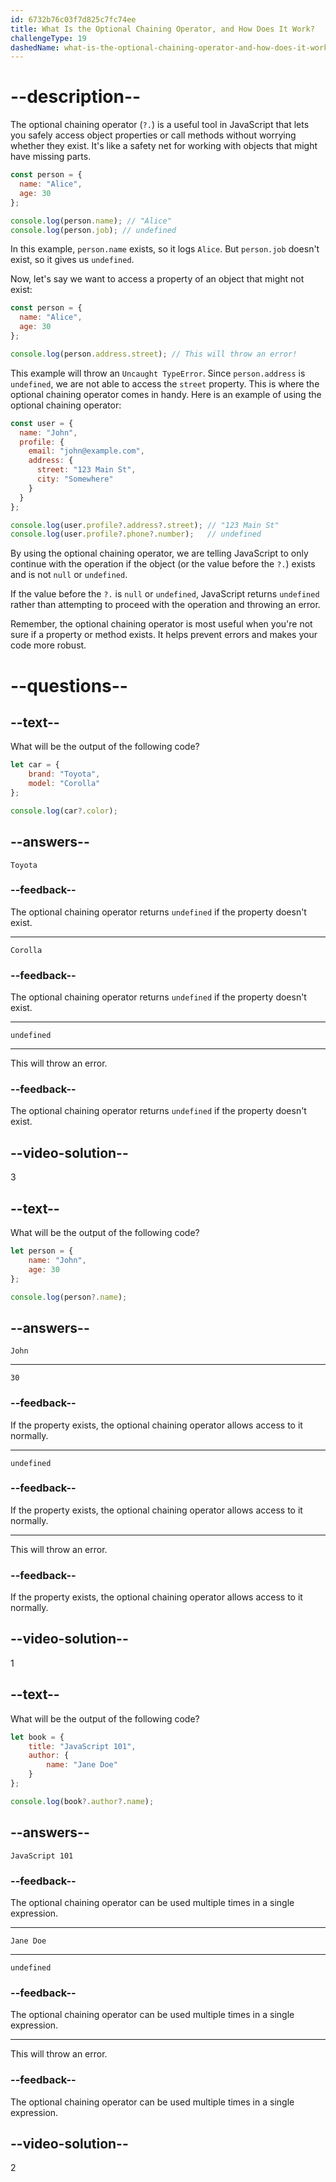 ```yaml
---
id: 6732b76c03f7d825c7fc74ee
title: What Is the Optional Chaining Operator, and How Does It Work?
challengeType: 19
dashedName: what-is-the-optional-chaining-operator-and-how-does-it-work
---
```


# --description--

The optional chaining operator (`?.`) is a useful tool in JavaScript that lets you safely access object properties or call methods without worrying whether they exist. It's like a safety net for working with objects that might have missing parts.

```js
const person = {
  name: "Alice",
  age: 30
};

console.log(person.name); // "Alice"
console.log(person.job); // undefined
```

In this example, `person.name` exists, so it logs `Alice`. But `person.job` doesn't exist, so it gives us `undefined`.

Now, let's say we want to access a property of an object that might not exist:

```js
const person = {
  name: "Alice",
  age: 30
};

console.log(person.address.street); // This will throw an error!
```

This example will throw an `Uncaught TypeError`. Since `person.address` is `undefined`, we are not able to access the `street` property. This is where the optional chaining operator comes in handy. Here is an example of using the optional chaining operator:

```js
const user = {
  name: "John",
  profile: {
    email: "john@example.com",
    address: {
      street: "123 Main St",
      city: "Somewhere"
    }
  }
};

console.log(user.profile?.address?.street); // "123 Main St"
console.log(user.profile?.phone?.number);   // undefined
```

By using the optional chaining operator, we are telling JavaScript to only continue with the operation if the object (or the value before the `?.`) exists and is not `null` or `undefined`.

If the value before the `?.` is `null` or `undefined`, JavaScript returns `undefined` rather than attempting to proceed with the operation and throwing an error.

Remember, the optional chaining operator is most useful when you're not sure if a property or method exists. It helps prevent errors and makes your code more robust.

# --questions--

## --text--

What will be the output of the following code?

```js
let car = {
    brand: "Toyota",
    model: "Corolla"
};

console.log(car?.color);
```

## --answers--

`Toyota`

### --feedback--

The optional chaining operator returns `undefined` if the property doesn't exist.

---

`Corolla`

### --feedback--

The optional chaining operator returns `undefined` if the property doesn't exist.

---

`undefined`

---

This will throw an error.

### --feedback--

The optional chaining operator returns `undefined` if the property doesn't exist.

## --video-solution--

3

## --text--

What will be the output of the following code?

```js
let person = {
    name: "John",
    age: 30
};

console.log(person?.name);
```

## --answers--

`John`

---

`30`

### --feedback--

If the property exists, the optional chaining operator allows access to it normally.

---

`undefined`

### --feedback--

If the property exists, the optional chaining operator allows access to it normally.

---

This will throw an error.

### --feedback--

If the property exists, the optional chaining operator allows access to it normally.

## --video-solution--

1

## --text--

What will be the output of the following code?

```js
let book = {
    title: "JavaScript 101",
    author: {
        name: "Jane Doe"
    }
};

console.log(book?.author?.name);
```

## --answers--

`JavaScript 101`

### --feedback--

The optional chaining operator can be used multiple times in a single expression.

---

`Jane Doe`

---

`undefined`

### --feedback--

The optional chaining operator can be used multiple times in a single expression.

---

This will throw an error.

### --feedback--

The optional chaining operator can be used multiple times in a single expression.

## --video-solution--

2
